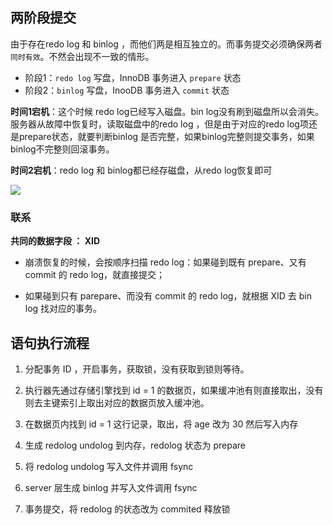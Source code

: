 ## 两阶段提交

由于存在redo log 和 binlog ，而他们两是相互独立的。而事务提交必须确保两者`同时有效`。不然会出现不一致的情形。

- 阶段1：`redo log` 写盘，InnoDB 事务进入 `prepare` 状态
- 阶段2：`binlog` 写盘，InooDB 事务进入 `commit` 状态

**时间1宕机**：这个时候 redo log已经写入磁盘。bin log没有刷到磁盘所以会消失。服务器从故障中恢复时，读取磁盘中的redo log ，但是由于对应的redo log项还是prepare状态，就要判断binlog 是否完整，如果binlog完整则提交事务，如果binlog不完整则回滚事务。

**时间2宕机**：redo log 和 binlog都已经存磁盘，从redo log恢复即可

![](http://emall-t.oss-cn-hangzhou.aliyuncs.com/blog/2020-07-05-084159.jpg)

### 联系

**共同的数据字段 ： XID**

- 崩溃恢复的时候，会按顺序扫描 redo log：如果碰到既有 prepare、又有 commit 的 redo log，就直接提交；

- 如果碰到只有 parepare、而没有 commit 的 redo log，就根据 XID 去 bin log 找对应的事务。



## 语句执行流程

1. 分配事务 ID ，开启事务，获取锁，没有获取到锁则等待。

2. 执行器先通过存储引擎找到 id = 1 的数据页，如果缓冲池有则直接取出，没有则去主键索引上取出对应的数据页放入缓冲池。
3. 在数据页内找到 id = 1 这行记录，取出，将 age 改为 30 然后写入内存
4. 生成 redolog undolog 到内存，redolog 状态为 prepare
5. 将 redolog undolog 写入文件并调用 fsync
6. server 层生成 binlog 并写入文件调用 fsync
7. 事务提交，将 redolog 的状态改为 commited 释放锁


